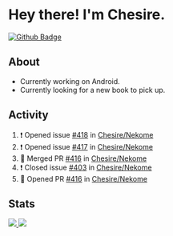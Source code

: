 # Hey there! I'm Chesire.

[![Github Badge](https://img.shields.io/badge/-Github-000?style=flat-square&logo=Github&logoColor=white&link=https://github.com/chesire)](https://github.com/chesire)

## About

<!-- Uses https://github.com/Chesire/natemoo-re -->
* Currently working on Android.
* Currently looking for a new book to pick up.
<!--
* Currently listening to: 
<a href="https://natemoo-re-iirbxe7wf.vercel.app/now-playing?open">
    <img src="https://natemoo-re-iirbxe7wf.vercel.app/now-playing" width="256" height="64" alt="Now Playing">
</a>  
-->

## Activity

<!-- Uses https://github.com/jamesgeorge007/github-activity-readme -->
<!--START_SECTION:activity-->
1. ❗️ Opened issue [#418](https://github.com/Chesire/Nekome/issues/418) in [Chesire/Nekome](https://github.com/Chesire/Nekome)
2. ❗️ Opened issue [#417](https://github.com/Chesire/Nekome/issues/417) in [Chesire/Nekome](https://github.com/Chesire/Nekome)
3. 🎉 Merged PR [#416](https://github.com/Chesire/Nekome/pull/416) in [Chesire/Nekome](https://github.com/Chesire/Nekome)
4. ❗️ Closed issue [#403](https://github.com/Chesire/Nekome/issues/403) in [Chesire/Nekome](https://github.com/Chesire/Nekome)
5. 💪 Opened PR [#416](https://github.com/Chesire/Nekome/pull/416) in [Chesire/Nekome](https://github.com/Chesire/Nekome)
<!--END_SECTION:activity-->

## Stats

<a href="https://github-readme-stats.vercel.app/api/top-langs/?username=chesire&theme=tokyonight">
    <img src="https://github-readme-stats.vercel.app/api/top-langs/?username=chesire&layout=compact&theme=tokyonight" >
</a>
<a href="https://github-readme-stats.vercel.app/api?username=chesire&show_icons=true&theme=tokyonight">
    <img src="https://github-readme-stats.vercel.app/api?username=chesire&show_icons=true&theme=tokyonight" >
</a>  
